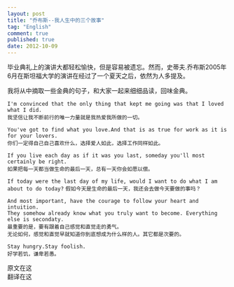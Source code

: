 ```yaml
---
layout: post
title: "乔布斯--我人生中的三个故事"
tag: "English"
comment: true
published: true
date: 2012-10-09
---
```


毕业典礼上的演讲大都轻松愉快，但是容易被遗忘。然而，史蒂夫.乔布斯2005年6月在斯坦福大学的演讲在经过了一个夏天之后，依然为人多提及。

我将从中摘取一些金典的句子，和大家一起来细细品读，回味金典。

`I'm convinced that the only thing that kept me going was that I loved what I did.`   
`我坚信让我不断前行的唯一力量就是我热爱我所做的一切。`


`You've got to find what you love.And that is as true for work as it is for your lovers.`   
`你们一定得自己自己喜欢什么，选择爱人如此，选择工作同样如此。`

`If you live each day as if it was you last, someday you'll most certainly be right.`     
`如果把每一天都当做生命的最后一天，总有一天你会如愿以偿。`

`If today were the last day of my life, would I want to do what I am about to do today?`
`假如今天是生命的最后一天，我还会去做今天要做的事吗？`

`And most important, have the courage to follow your heart and intuition.`  
`They somehow already know what you truly want to become. Everything else is secondaty. `  
`最重要的是，要有跟着自己感觉和直觉走的勇气。`   
`无论如何，感觉和直觉早就知道你到底想成为什么样的人。其它都是次要的。`

`Stay hungry.Stay foolish.`   
`好学若饥，谦卑若愚。`

原文在这[]()   
翻译在这[]()
  



